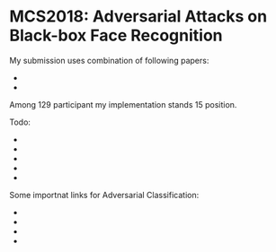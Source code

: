
# MCS2018: Adversarial Attacks on Black-box Face Recognition

My submission uses combination of following papers:

<ul>
<li></li>
<li></li>
</ul>

Among 129 participant my implementation stands 15 position.

Todo:
   <ul>
   <li></li>
    <li></li>
    <li></li>
    <li></li>
     <li></li>
   </ul>

Some importnat links for Adversarial Classification:

<ul>

<li>    <li>
<li>    <li>


</ul>



